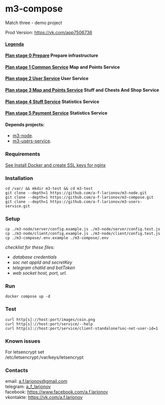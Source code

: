# m3-compose

Match three - demo project

Prod Version:   https://vk.com/app7506736

#### [Legenda](docs/legenda.md)
#### [Plan stage 0 Prepare](docs/plan-stage-0-prepare.md) Prepare infrastructure
#### [Plan stage 1 Common Service](docs/plan-stage-1-common-service.md) Map and Points Service
#### [Plan stage 2 User Service](docs/plan-stage-2-user-service.md) User Service
#### [Plan stage 3 Map and Points Service](docs/plan-stage-3-map-and-points.md) Stuff and Chests And Shop Service
#### [Plan stage 4 Stuff Service](docs/plan-stage-4-stuff-service.md) Statistics Service
#### [Plan stage 5 Payment Service](docs/plan-stage-5-payment-service.md) Statistics Service

#### Depends projects: 
- [m3-node](https://github.com/a-f-larionov/m3-node/).
- [m3-users-service](https://github.com/a-f-larionov/m3-users-service/).

### Requirements

[See Install Docker and create SSL keys for nginx](additional.md)

### Installation

    cd /var/ && mkdir m3-test && cd m3-test
    git clone --depth=1 https://github.com/a-f-larionov/m3-node.git
    git clone --depth=1 https://github.com/a-f-larionov/m3-compose.git
    git clone --depth=1 https://github.com/a-f-larionov/m3-users-service.git

### Setup

    cp ./m3-node/server/config.example.js ./m3-node/server/config.test.js
    cp ./m3-node/client/config.example.js ./m3-node/client/config.test.js
    cp ./m3-compose/.env.example ./m3-compose/.env

_checklist for these files:_
- _database credentials_
- _soc net appId and secretKey_
- _telegram chatId and botToken_
- _web socket host, port, url._

### Run

    docker compose up -d

### Test

    curl http[s]://host:port/images/coin.png
    curl http[s]://host:port/service/--help
    curl http[s]://host:port/service/client-standalone?soc-net-user-id=1


### Known issues

For letsencrypt set  
 /etc/letsencrypt:/var/keys/letsencrypt


### Contacts

email: [a.f.larionov@gmail.com](mailto:a.f.larionov@gmail.com)<br>
telegram: [a_f_larionov](https://t.me/a_f_larionov)<br>
facebook: https://www.facebook.com/a.f.larionov <br>
vkontakte: https://vk.com/a.f.larionov
